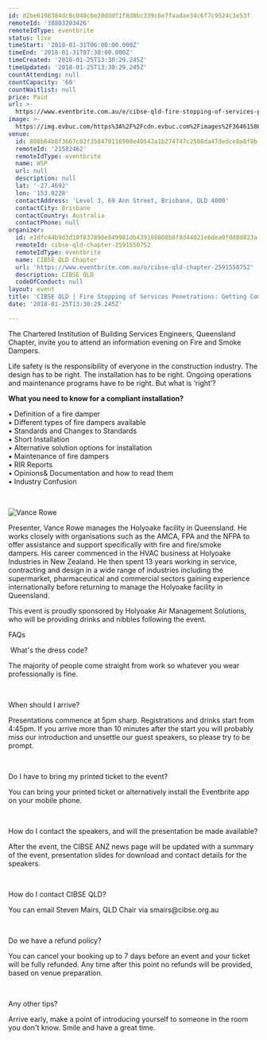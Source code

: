 ```yaml
---
id: d2be6198384dc8c040cbe20dddf1f8d8bc339c6e7faadae34c6f7c9524c3e53f
remoteId: '38803203426'
remoteIdType: eventbrite
status: live
timeStart: '2018-01-31T06:00:00.000Z'
timeEnd: '2018-01-31T07:30:00.000Z'
timeCreated: '2018-01-25T13:30:29.245Z'
timeUpdated: '2018-01-25T13:30:29.245Z'
countAttending: null
countCapacity: '60'
countWaitlist: null
price: Paid
url: >-
  https://www.eventbrite.com.au/e/cibse-qld-fire-stopping-of-services-penetrations-getting-compliance-right-tickets-38803203426?aff=ebapi
image: >-
  https://img.evbuc.com/https%3A%2F%2Fcdn.evbuc.com%2Fimages%2F36461586%2F29522421407%2F1%2Foriginal.jpg?s=564af97698fec7ad900b1aab2e94b8b8
venue:
  id: 808b64b8f3667c02f358470116900e40542a1b274747c2508da47dedce8a8f8b
  remoteId: '21582462'
  remoteIdType: eventbrite
  name: WSP
  url: null
  description: null
  lat: '-27.4692'
  lon: '153.0228'
  contactAddress: 'Level 3, 69 Ann Street, Brisbane, QLD 4000'
  contactCity: Brisbane
  contactCountry: Australia
  contactPhone: null
organizer:
  id: e1dfc44b9d3d10f837890e849981db439188808b8f8d44021e6dea0f0d8d823a
  remoteId: cibse-qld-chapter-2591550752
  remoteIdType: eventbrite
  name: CIBSE QLD Chapter
  url: 'https://www.eventbrite.com.au/o/cibse-qld-chapter-2591550752'
  description: CIBSE QLD
  codeOfConduct: null
layout: event
title: 'CIBSE QLD | Fire Stopping of Services Penetrations: Getting Compliance Right'
date: '2018-01-25T13:30:29.245Z'

---
```

<P><SPAN>The Chartered Institution of Building Services Engineers, Queensland Chapter, invite you to attend an information evening on Fire and Smoke Dampers.</SPAN><BR></P>
<P><SPAN>Life safety is the responsibility of everyone in the construction industry. The design has to be right. The installation has to be right. Ongoing operations and maintenance programs have to be right. But what is ‘right’?</SPAN></P>
<P><SPAN><STRONG>What you need to know for a compliant installation?</STRONG></SPAN></P>
<P><SPAN>▪ Definition of a fire damper</SPAN><BR><SPAN>▪ Different types of fire dampers available</SPAN><BR><SPAN>▪ Standards and Changes to Standards</SPAN><BR><SPAN>▪ Short Installation</SPAN><BR><SPAN>▪ Alternative solution options for installation</SPAN><BR><SPAN>▪ Maintenance of fire dampers</SPAN><BR><SPAN>▪ RIR Reports</SPAN><BR><SPAN>▪ Opinions&amp; Documentation and how to read them</SPAN><BR><SPAN>▪ Industry Confusion</SPAN><BR></P>
<P><BR></P>
<P CLASS="MsoNormal"><IMG ALT="Vance Rowe" SRC="https://media.licdn.com/mpr/mpr/shrinknp_400_400/p/2/000/055/3e0/33d0f2e.jpg"></P>
<P><SPAN>Presenter, Vance Rowe manages the Holyoake facility in Queensland. He works closely with organisations such as the AMCA, FPA and the NFPA to offer assistance and support specifically with fire and fire/smoke dampers. His career commenced in the HVAC business at Holyoake Industries in New Zealand. He then spent 13 years working in service, <SPAN>contracting and design in a wide range of industries including the supermarket, pharmaceutical and commercial sectors </SPAN>gaining experience internationally before returning to manage the Holyoake facility in Queensland.</SPAN> </P>
<P><SPAN>This event is proudly sponsored by Holyoake Air Management Solutions, who will be providing drinks and nibbles following the event. </SPAN></P>
<P CLASS="MsoNormal"><SPAN>FAQs</SPAN></P>
<P> <SPAN>What's the dress code? </SPAN></P>
<P>The majority of people come straight from work so whatever you wear professionally is fine.</P>
<P> </P>
<P><SPAN>When should I arrive? </SPAN></P>
<P>Presentations commence at 5pm sharp. Registrations and drinks start from 4:45pm. If you arrive more than 10 minutes after the start you will probably miss our introduction and unsettle our guest speakers, so please try to be prompt.</P>
<P> </P>
<P><SPAN>Do I have to bring my printed ticket to the event?</SPAN></P>
<P>You can bring your printed ticket or alternatively install the Eventbrite app on your mobile phone.</P>
<P> </P>
<P><SPAN>How do I contact the speakers, and will the presentation be made available?</SPAN></P>
<P>After the event, the CIBSE ANZ news page will be updated with a summary of the event, presentation slides for download and contact details for the speakers.</P>
<P><BR></P>
<P><SPAN>How do I contact CIBSE QLD?</SPAN></P>
<P>You can email Steven Mairs, QLD Chair via smairs@cibse.org.au</P>
<P> </P>
<P><SPAN>Do we have a refund policy?</SPAN></P>
<P>You can cancel your booking up to 7 days before an event and your ticket will be fully refunded. Any time after this point no refunds will be provided, based on venue preparation. </P>
<P> </P>
<P><SPAN>Any other tips?</SPAN></P>
<P>Arrive early, make a point of introducing yourself to someone in the room you don't know. Smile and have a great time.</P>
